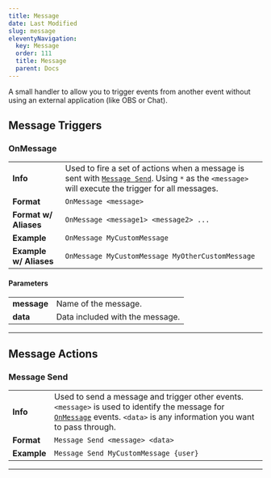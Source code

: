 ```yaml
---
title: Message
date: Last Modified
slug: message
eleventyNavigation:
  key: Message
  order: 111
  title: Message
  parent: Docs
---
```


A small handler to allow you to trigger events from another event without using an external application (like OBS or Chat).

## Message Triggers

### OnMessage
| | |
------------ | -------------
**Info** | Used to fire a set of actions when a message is sent with [`Message Send`](#message-send). Using `*` as the `<message>` will execute the trigger for all messages.
**Format** | `OnMessage <message>`
**Format w/ Aliases** | `OnMessage <message1> <message2> ...`
**Example** | `OnMessage MyCustomMessage`
**Example w/ Aliases** | `OnMessage MyCustomMessage MyOtherCustomMessage`

#### Parameters
| | |
------------ | -------------
**message** | Name of the message.
**data** | Data included with the message.

***

## Message Actions

### Message Send
| | |
------------ | -------------
**Info** | Used to send a message and trigger other events. `<message>` is used to identify the message for [`OnMessage`](#onmessage) events. `<data>` is any information you want to pass through.
**Format** | `Message Send <message> <data>`
**Example** | `Message Send MyCustomMessage {user}`

***
